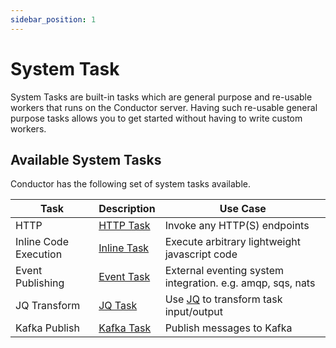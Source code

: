 ```yaml
---
sidebar_position: 1
---
```


# System Task

System Tasks are built-in tasks which are general purpose and re-usable workers that runs on the Conductor server.
Having such re-usable general purpose tasks allows you to get started without having to write custom workers.
 
## Available System Tasks

Conductor has the following set of system tasks available.

|Task|Description|Use Case|
|---|---|---|
|HTTP|[HTTP Task](../system-tasks/http-task)|Invoke any HTTP(S) endpoints|
|Inline Code Execution|[Inline Task](../system-tasks/inline-task)|Execute arbitrary lightweight javascript code|
|Event Publishing|[Event Task](../system-tasks/event-task)|External eventing system integration. e.g. amqp, sqs, nats|
|JQ Transform|[JQ Task](../system-tasks/json-jq-task)|Use <a href="https://github.com/stedolan/jq">JQ</a> to transform task input/output|
|Kafka Publish|[Kafka Task](../system-tasks/kafka-publish-task)|Publish messages to Kafka|